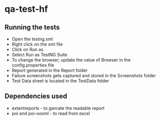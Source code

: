 # qa-test-hf
## Running the tests
* Open the testng.xml
* Right click on the xml file
* Click on Run as
* Select Run as TestNG Suite
* To change the browser, update the value of Browser in the config.properties file
* Report generated in the Report folder
* Failure screenshots gets captured and stored in the Screenshots folder
* Test Data sheet is located in the TestData folder


## Dependencies used
* extentreports - to genrate the readable report
* poi and poi-ooxml - to read from excel
